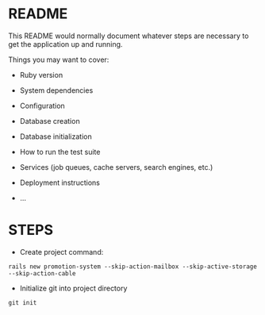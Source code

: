 # README

This README would normally document whatever steps are necessary to get the
application up and running.

Things you may want to cover:

* Ruby version

* System dependencies

* Configuration

* Database creation

* Database initialization

* How to run the test suite

* Services (job queues, cache servers, search engines, etc.)

* Deployment instructions

* ...

# STEPS

* Create project command:
```
rails new promotion-system --skip-action-mailbox --skip-active-storage --skip-action-cable

```

* Initialize git into project directory
```
git init

```
